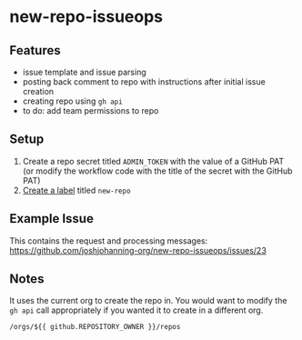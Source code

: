 # new-repo-issueops

## Features

- issue template and issue parsing
- posting back comment to repo with instructions after initial issue creation
- creating repo using `gh api`
- to do: add team permissions to repo

## Setup

1. Create a repo secret titled `ADMIN_TOKEN` with the value of a GitHub PAT (or modify the workflow code with the title of the secret with the GitHub PAT)
1. [Create a label](https://docs.github.com/en/issues/using-labels-and-milestones-to-track-work/managing-labels#creating-a-label) titled `new-repo`

## Example Issue

This contains the request and processing messages: https://github.com/joshjohanning-org/new-repo-issueops/issues/23

## Notes

It uses the current org to create the repo in. You would want to modify the `gh api` call appropriately if you wanted it to create in a different org.

```
/orgs/${{ github.REPOSITORY_OWNER }}/repos
```
